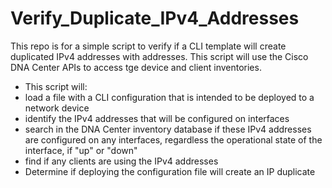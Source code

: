 # Verify_Duplicate_IPv4_Addresses

This repo is for a simple script to verify if a CLI template will create duplicated IPv4 addresses with addresses. 
This script will use the Cisco DNA Center APIs to access tge device and client inventories.

- This script will:
 - load a file with a CLI configuration that is intended to be deployed to a network device
 - identify the IPv4 addresses that will be configured on interfaces
 - search in the DNA Center inventory database if these IPv4 addresses are configured on any interfaces, regardless the operational state of the interface, if "up" or "down"
 - find if any clients are using the IPv4 addresses
 - Determine if deploying the configuration file will create an IP duplicate
